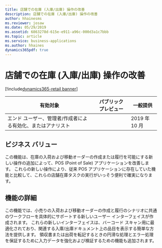 ```yaml
---
title: 店舗での在庫 (入庫/出庫) 操作の改善
description: 店舗での在庫 (入庫/出庫) 操作の改善
author: hhainesms
ms.reviewer: josaw
ms.date: 05/29/2019
ms.assetid: 6863278d-615e-e911-a96c-000d3a1c7bbb
ms.topic: article
ms.service: business-applications
ms.author: hhaines
dynamics365pdf: true
---
```

# <a name="improved-inventory-inbound-and-outbound-operations-in-store"></a>店舗での在庫 (入庫/出庫) 操作の改善
[!include[dynamics365-retail banner](../includes/dynamics365-retail.md)]

| 有効対象    |  パブリック プレビュー | 一般提供 | 
| ---------- | ---------- |---------- |
|エンド ユーザー、管理者/作成者による有効化、またはアナリスト|| 2019 年 10 月|


## <a name="business-value"></a>ビジネス バリュー
<!-- bv start -->
この機能は、在庫の入荷および移動オーダーの作成または履行を可能にする新しい操作の追加によって、POS (Point of Sale) アプリケーションを改善します。 これらの新しい操作により、従来 POS アプリケーションに存在していた機能と比較して、これらの店舗在庫タスクの実行がいっそう便利で確実になります。
<!-- bv end -->



## <a name="feature-details"></a>機能の詳細
<!--feature detail start -->
この機能では、小売りの入荷および移動オーダーの作成と履行のシナリオに共通のワークフローを具体的にサポートする新しいユーザー インターフェイスが作成されます。 これらの新しいインターフェイスは、バーコード スキャン用に最適化されており、関連する入庫/出庫ドキュメント上の品目を表示する簡単な方法を提供します。 領収書または出荷を転記するときの円滑な処理とエラー処理を保証するために入力データを強化および検証するための機能も追加されます。
<!--feature detail end -->










